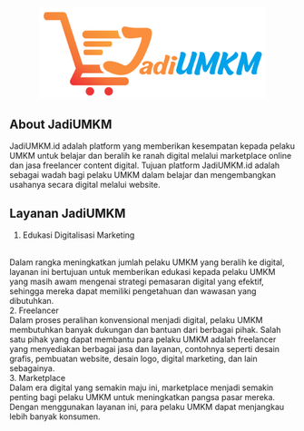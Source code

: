<p align="center"><a href="http://jadiumkm.id" target="_blank"><img src="public/assets/images/logo.png" width="400" alt="JadiUMKM Logo"></a></p>

## About JadiUMKM

JadiUMKM.id adalah platform yang memberikan kesempatan kepada pelaku UMKM untuk belajar dan beralih ke ranah digital melalui marketplace online dan jasa freelancer content digital. Tujuan platform JadiUMKM.id adalah sebagai wadah bagi pelaku UMKM dalam belajar dan mengembangkan usahanya secara digital melalui website.

## Layanan JadiUMKM

1. Edukasi Digitalisasi Marketing
<br>
Dalam rangka meningkatkan jumlah pelaku UMKM yang beralih ke digital, layanan ini bertujuan untuk memberikan edukasi kepada pelaku UMKM yang masih awam mengenai strategi pemasaran digital yang efektif, sehingga mereka dapat memiliki pengetahuan dan wawasan yang dibutuhkan.
<br>
2. Freelancer
<br>
Dalam proses peralihan konvensional menjadi digital, pelaku UMKM membutuhkan banyak dukungan dan bantuan dari berbagai pihak. Salah satu pihak yang dapat membantu para pelaku UMKM adalah freelancer yang menyediakan berbagai jasa dan layanan, contohnya seperti desain grafis, pembuatan website, desain logo, digital marketing, dan lain sebagainya.
<br>
3. Marketplace 
<br>
Dalam era digital yang semakin maju ini, marketplace menjadi semakin penting bagi pelaku UMKM untuk meningkatkan pangsa pasar mereka. Dengan menggunakan layanan ini, para pelaku UMKM dapat menjangkau lebih banyak konsumen.
